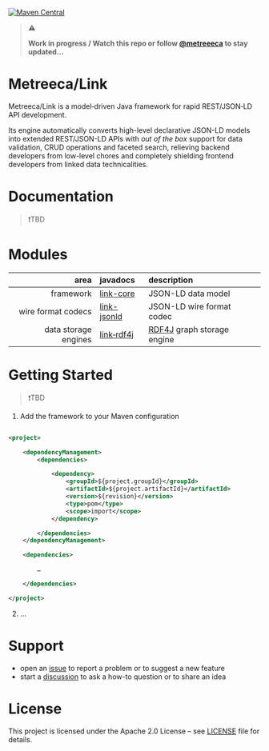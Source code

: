[![Maven Central](https://img.shields.io/maven-central/v/com.metreeca/link.svg)](https://central.sonatype.com/artifact/com.metreeca/link/)

> ⚠️
>
> **Work in progress / Watch this repo or follow [@metreeeca](https://twitter.com/metreeca) to stay updated…**

# Metreeca/Link

Metreeca/Link is a model‑driven Java framework for rapid REST/JSON‑LD API development.

Its engine automatically converts high-level declarative JSON-LD models into extended REST/JSON-LD APIs with *out of
the box* support for data validation, CRUD operations and faceted search, relieving backend developers from low-level
chores and completely shielding frontend developers from linked data technicalities.

# Documentation

> ❗️TBD

# Modules

|                 area | javadocs                                                       | description                                     |
|---------------------:|:---------------------------------------------------------------|:------------------------------------------------|
|            framework | [link-core](https://javadoc.io/doc/com.metreeca/link-core)     | JSON-LD data model                              |
|   wire format codecs | [link-jsonld](https://javadoc.io/doc/com.metreeca/link-jsonld) | JSON-LD wire format codec                       |
| data storage engines | [link‑rdf4j](https://javadoc.io/doc/com.metreeca/link-rdf4j)   | [RDF4J](https://rdf4j.org) graph storage engine |

# Getting Started

> ❗️TBD

1. Add the framework to your Maven configuration

```xml 

<project>

    <dependencyManagement>
        <dependencies>

            <dependency>
                <groupId>${project.groupId}</groupId>
                <artifactId>${project.artifactId}</artifactId>
                <version>${revision}</version>
                <type>pom</type>
                <scope>import</scope>
            </dependency>

        </dependencies>
    </dependencyManagement>

    <dependencies>

        …

    </dependencies>

</project>
```

2. …


# Support

- open an [issue](https://github.com/metreeca/link/issues) to report a problem or to suggest a new feature
- start a [discussion](https://github.com/metreeca/link/discussions) to ask a how-to question or to share an idea

# License

This project is licensed under the Apache 2.0 License –
see [LICENSE](https://github.com/metreeca/link/blob/main/LICENSE) file for details.


